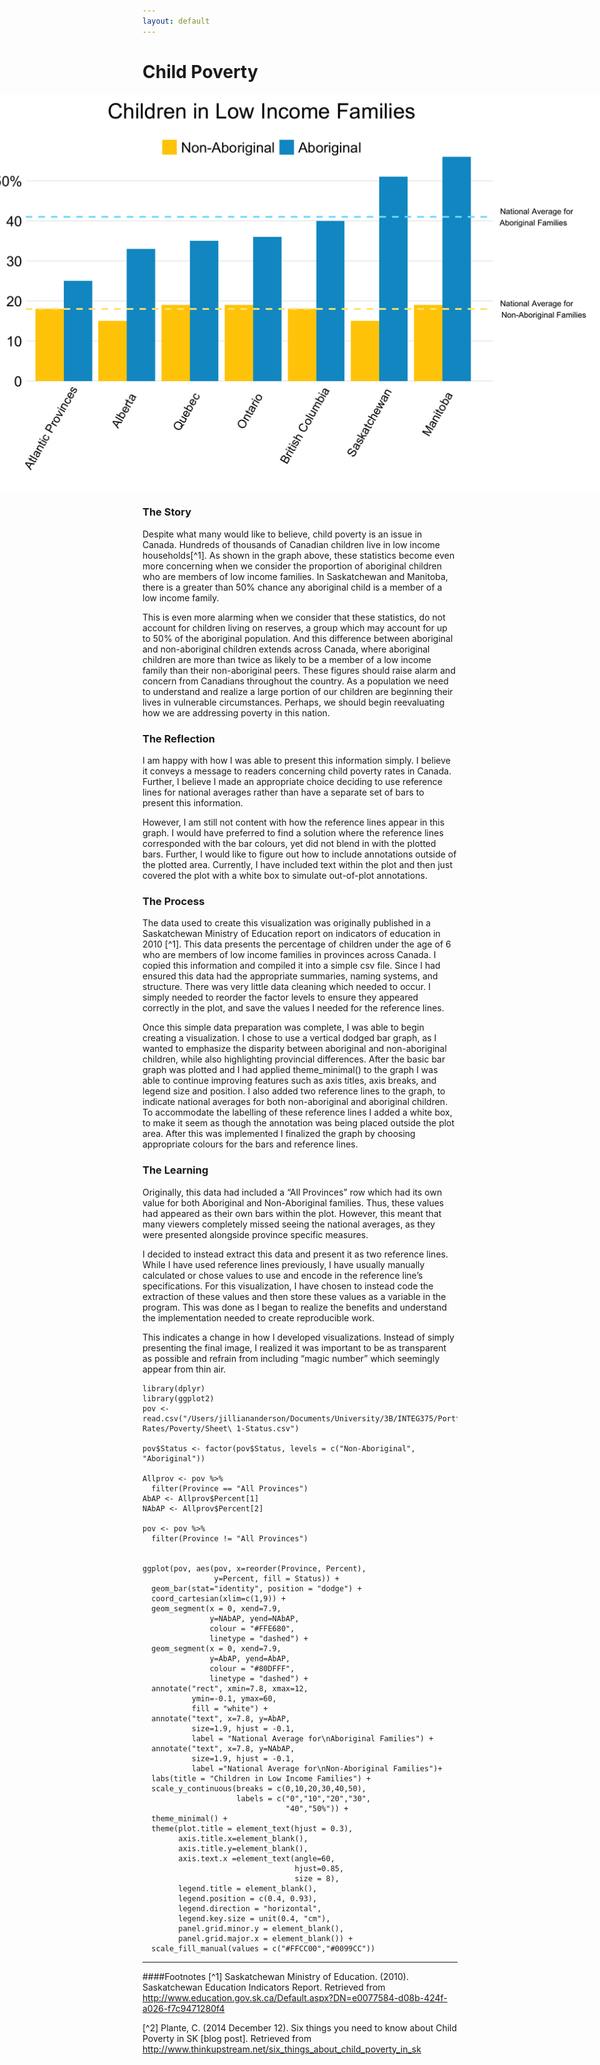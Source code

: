 ```yaml
---
layout: default
---
```


# Child Poverty

<img src="/images/Child_Poverty.png" alt="image" style = "max-width: 200%; margin-left: -50%" align = "center">

### The Story
Despite what many would like to believe, child poverty is an issue in Canada. Hundreds of thousands of Canadian children live in low income households[^1]. As shown in the graph above, these statistics become even more concerning when we consider the proportion of aboriginal children who are members of low income families. In Saskatchewan and Manitoba, there is a greater than 50% chance any aboriginal child is a member of a low income family. 

This is even more alarming when we consider that these statistics, do not account for children living on reserves, a group which may account for up to 50% of the aboriginal population. And this difference between aboriginal and non-aboriginal children extends across Canada, where aboriginal children are more than twice as likely to be a member of a low income family than their non-aboriginal peers. These figures should raise alarm and concern from Canadians throughout the country. As a population we need to understand and realize a large portion of our children are beginning their lives in vulnerable circumstances. Perhaps, we should begin reevaluating how we are addressing poverty in this nation. 


### The Reflection
I am happy with how I was able to present this information simply. I believe it conveys a message to readers concerning child poverty rates in Canada. Further, I believe I made an appropriate choice deciding to use reference lines for national averages rather than have a separate set of bars to present this information.

However, I am still not content with how the reference lines appear in this graph. I would have preferred to find a solution where the reference lines corresponded with the bar colours, yet did not blend in with the plotted bars. Further, I would like to figure out how to include annotations outside of the plotted area. Currently, I have included text within the plot and then just covered the plot with a white box to simulate out-of-plot annotations.


### The Process
The data used to create this visualization was originally published in a Saskatchewan Ministry of Education report on indicators of education in 2010 [^1]. This data presents the percentage of children under the age of 6 who are members of low income families in provinces across Canada. I copied this information and compiled it into a simple csv file. Since I had ensured this data had the appropriate summaries, naming systems, and structure. There was very little data cleaning which needed to occur. I simply needed to reorder the factor levels to ensure they appeared correctly in the plot, and save the values I needed for the reference lines. 

Once this simple data preparation was complete, I was able to begin creating a visualization. I chose to use a vertical dodged bar graph, as I wanted to emphasize the disparity between aboriginal and non-aboriginal children, while also highlighting provincial differences. After the basic bar graph was plotted and I had applied theme_minimal() to the graph I was able to continue improving features such as axis titles, axis breaks, and legend size and position. I also added two reference lines to the graph, to indicate national averages for both non-aboriginal and aboriginal children. To accommodate the labelling of these reference lines I added a white box, to make it seem as though the annotation was being placed outside the plot area. After this was implemented I finalized the graph by choosing appropriate colours for the bars and reference lines. 


### The Learning
Originally, this data had included a “All Provinces” row which had its own value for both Aboriginal and Non-Aboriginal families. Thus, these values had appeared as their own bars within the plot. However, this meant that many viewers completely missed seeing the national averages, as they were presented alongside province specific measures. 

I decided to instead extract this data and present it as two reference lines. While I have used reference lines previously, I have usually manually calculated or chose values to use and encode in the reference line’s specifications. For this visualization, I have chosen to instead code the extraction of these values and then store these values as a variable in the program. This was done as I began to realize the benefits and understand the implementation needed to create reproducible work. 

This indicates a change in how I developed visualizations. Instead of simply presenting the final image, I realized it was important to be as transparent as possible and refrain from including “magic number” which seemingly appear from thin air. 


```
library(dplyr)
library(ggplot2)
pov <- read.csv("/Users/jilliananderson/Documents/University/3B/INTEG375/Portfolio/Poverty\ Rates/Poverty/Sheet\ 1-Status.csv")

pov$Status <- factor(pov$Status, levels = c("Non-Aboriginal", "Aboriginal"))

Allprov <- pov %>%
  filter(Province == "All Provinces")
AbAP <- Allprov$Percent[1]
NAbAP <- Allprov$Percent[2]

pov <- pov %>% 
  filter(Province != "All Provinces")


ggplot(pov, aes(pov, x=reorder(Province, Percent), 
                y=Percent, fill = Status)) + 
  geom_bar(stat="identity", position = "dodge") +
  coord_cartesian(xlim=c(1,9)) + 
  geom_segment(x = 0, xend=7.9, 
               y=NAbAP, yend=NAbAP, 
               colour = "#FFE680", 
               linetype = "dashed") +
  geom_segment(x = 0, xend=7.9, 
               y=AbAP, yend=AbAP, 
               colour = "#80DFFF", 
               linetype = "dashed") +
  annotate("rect", xmin=7.8, xmax=12, 
           ymin=-0.1, ymax=60, 
           fill = "white") + 
  annotate("text", x=7.8, y=AbAP, 
           size=1.9, hjust = -0.1,
           label = "National Average for\nAboriginal Families") + 
  annotate("text", x=7.8, y=NAbAP, 
           size=1.9, hjust = -0.1,
           label ="National Average for\nNon-Aboriginal Families")+
  labs(title = "Children in Low Income Families") + 
  scale_y_continuous(breaks = c(0,10,20,30,40,50), 
                     labels = c("0","10","20","30",
                                "40","50%")) +
  theme_minimal() +
  theme(plot.title = element_text(hjust = 0.3),
        axis.title.x=element_blank(),
        axis.title.y=element_blank(),
        axis.text.x =element_text(angle=60, 
                                  hjust=0.85, 
                                  size = 8),
        legend.title = element_blank(),
        legend.position = c(0.4, 0.93),
        legend.direction = "horizontal",
        legend.key.size = unit(0.4, "cm"),
        panel.grid.minor.y = element_blank(),
        panel.grid.major.x = element_blank()) + 
  scale_fill_manual(values = c("#FFCC00","#0099CC"))

```

<hr>

####Footnotes
[^1] Saskatchewan Ministry of Education. (2010). Saskatchewan Education Indicators Report. Retrieved from http://www.education.gov.sk.ca/Default.aspx?DN=e0077584-d08b-424f-a026-f7c9471280f4

[^2] Plante, C. (2014 December 12). Six things you need to know about Child Poverty in SK
 [blog post]. Retrieved from http://www.thinkupstream.net/six_things_about_child_poverty_in_sk

